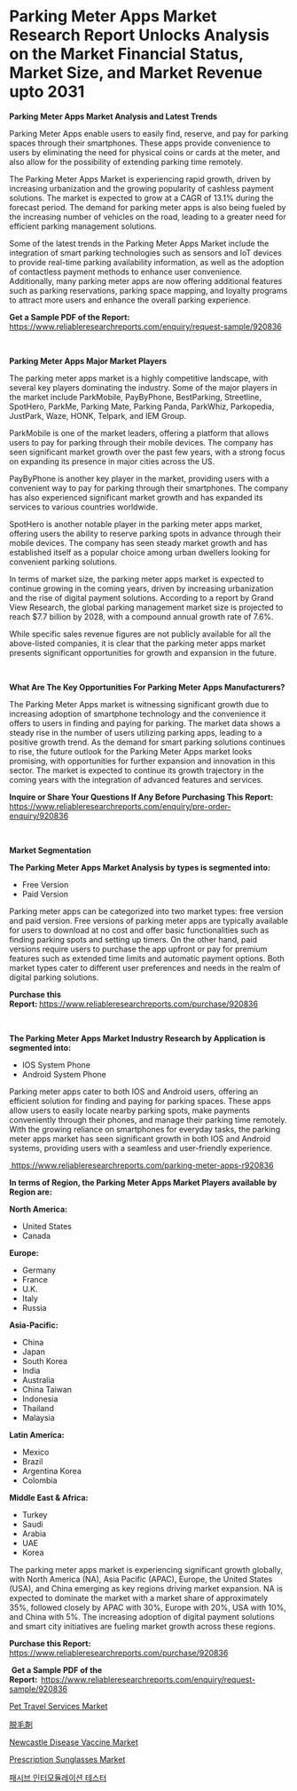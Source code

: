<p><h1>Parking Meter Apps Market Research Report Unlocks Analysis on the Market Financial Status, Market Size, and Market Revenue upto 2031</h1></p><p><strong>Parking Meter Apps Market Analysis and Latest Trends</strong></p>
<p><p>Parking Meter Apps enable users to easily find, reserve, and pay for parking spaces through their smartphones. These apps provide convenience to users by eliminating the need for physical coins or cards at the meter, and also allow for the possibility of extending parking time remotely.</p><p>The Parking Meter Apps Market is experiencing rapid growth, driven by increasing urbanization and the growing popularity of cashless payment solutions. The market is expected to grow at a CAGR of 13.1% during the forecast period. The demand for parking meter apps is also being fueled by the increasing number of vehicles on the road, leading to a greater need for efficient parking management solutions.</p><p>Some of the latest trends in the Parking Meter Apps Market include the integration of smart parking technologies such as sensors and IoT devices to provide real-time parking availability information, as well as the adoption of contactless payment methods to enhance user convenience. Additionally, many parking meter apps are now offering additional features such as parking reservations, parking space mapping, and loyalty programs to attract more users and enhance the overall parking experience.</p></p>
<p><strong>Get a Sample PDF of the Report:&nbsp;</strong> <a href="https://www.reliableresearchreports.com/enquiry/request-sample/920836">https://www.reliableresearchreports.com/enquiry/request-sample/920836</a></p>
<p>&nbsp;</p>
<p><strong>Parking Meter Apps Major Market Players</strong></p>
<p><p>The parking meter apps market is a highly competitive landscape, with several key players dominating the industry. Some of the major players in the market include ParkMobile, PayByPhone, BestParking, Streetline, SpotHero, ParkMe, Parking Mate, Parking Panda, ParkWhiz, Parkopedia, JustPark, Waze, HONK, Telpark, and IEM Group. </p><p>ParkMobile is one of the market leaders, offering a platform that allows users to pay for parking through their mobile devices. The company has seen significant market growth over the past few years, with a strong focus on expanding its presence in major cities across the US. </p><p>PayByPhone is another key player in the market, providing users with a convenient way to pay for parking through their smartphones. The company has also experienced significant market growth and has expanded its services to various countries worldwide.</p><p>SpotHero is another notable player in the parking meter apps market, offering users the ability to reserve parking spots in advance through their mobile devices. The company has seen steady market growth and has established itself as a popular choice among urban dwellers looking for convenient parking solutions.</p><p>In terms of market size, the parking meter apps market is expected to continue growing in the coming years, driven by increasing urbanization and the rise of digital payment solutions. According to a report by Grand View Research, the global parking management market size is projected to reach $7.7 billion by 2028, with a compound annual growth rate of 7.6%.</p><p>While specific sales revenue figures are not publicly available for all the above-listed companies, it is clear that the parking meter apps market presents significant opportunities for growth and expansion in the future.</p></p>
<p>&nbsp;</p>
<p><strong>What Are The Key Opportunities For Parking Meter Apps Manufacturers?</strong></p>
<p><p>The Parking Meter Apps market is witnessing significant growth due to increasing adoption of smartphone technology and the convenience it offers to users in finding and paying for parking. The market data shows a steady rise in the number of users utilizing parking apps, leading to a positive growth trend. As the demand for smart parking solutions continues to rise, the future outlook for the Parking Meter Apps market looks promising, with opportunities for further expansion and innovation in this sector. The market is expected to continue its growth trajectory in the coming years with the integration of advanced features and services.</p></p>
<p><strong>Inquire or Share Your Questions If Any Before Purchasing This Report:</strong> <a href="https://www.reliableresearchreports.com/enquiry/pre-order-enquiry/920836">https://www.reliableresearchreports.com/enquiry/pre-order-enquiry/920836</a></p>
<p>&nbsp;</p>
<p><strong>Market Segmentation</strong></p>
<p><strong>The Parking Meter Apps Market Analysis by types is segmented into:</strong></p>
<p><ul><li>Free Version</li><li>Paid Version</li></ul></p>
<p><p>Parking meter apps can be categorized into two market types: free version and paid version. Free versions of parking meter apps are typically available for users to download at no cost and offer basic functionalities such as finding parking spots and setting up timers. On the other hand, paid versions require users to purchase the app upfront or pay for premium features such as extended time limits and automatic payment options. Both market types cater to different user preferences and needs in the realm of digital parking solutions.</p></p>
<p><strong>Purchase this Report:&nbsp;</strong><a href="https://www.reliableresearchreports.com/purchase/920836">https://www.reliableresearchreports.com/purchase/920836</a></p>
<p>&nbsp;</p>
<p><strong>The Parking Meter Apps Market Industry Research by Application is segmented into:</strong></p>
<p><ul><li>IOS System Phone</li><li>Android System Phone</li></ul></p>
<p><p>Parking meter apps cater to both IOS and Android users, offering an efficient solution for finding and paying for parking spaces. These apps allow users to easily locate nearby parking spots, make payments conveniently through their phones, and manage their parking time remotely. With the growing reliance on smartphones for everyday tasks, the parking meter apps market has seen significant growth in both IOS and Android systems, providing users with a seamless and user-friendly experience.</p></p>
<p><a href="https://www.reliableresearchreports.com/parking-meter-apps-r920836">&nbsp;https://www.reliableresearchreports.com/parking-meter-apps-r920836</a></p>
<p><strong>In terms of Region, the Parking Meter Apps Market Players available by Region are:</strong></p>
<p>
    <p> <strong> North America: </strong>
        <ul>
            <li>United States</li>
            <li>Canada</li>
        </ul>
        </p> 
    <p> <strong> Europe: </strong>
        <ul>
            <li>Germany</li>
            <li>France</li>
            <li>U.K.</li>
            <li>Italy</li>
            <li>Russia</li>
        </ul>
        </p> 
    <p> <strong> Asia-Pacific: </strong>
        <ul>
            <li>China</li>
            <li>Japan</li>
            <li>South Korea</li>
            <li>India</li>
            <li>Australia</li>
            <li>China Taiwan</li>
            <li>Indonesia</li>
            <li>Thailand</li>
            <li>Malaysia</li>
        </ul>
        </p> 
    <p> <strong> Latin America: </strong>
        <ul>
            <li>Mexico</li>
            <li>Brazil</li>
            <li>Argentina Korea</li>
            <li>Colombia</li>
        </ul>
        </p> 
    <p> <strong> Middle East & Africa: </strong>
        <ul>
            <li>Turkey</li>
            <li>Saudi</li>
            <li>Arabia</li>
            <li>UAE</li>
            <li>Korea</li>
        </ul>
    </p>
    </p>
<p><p>The parking meter apps market is experiencing significant growth globally, with North America (NA), Asia Pacific (APAC), Europe, the United States (USA), and China emerging as key regions driving market expansion. NA is expected to dominate the market with a market share of approximately 35%, followed closely by APAC with 30%, Europe with 20%, USA with 10%, and China with 5%. The increasing adoption of digital payment solutions and smart city initiatives are fueling market growth across these regions.</p></p>
<p><strong>Purchase this Report: </strong><a href="https://www.reliableresearchreports.com/purchase/920836">https://www.reliableresearchreports.com/purchase/920836</a></p>
<p>&nbsp;<strong>Get a Sample PDF of the Report:&nbsp;&nbsp;</strong><a href="https://www.reliableresearchreports.com/enquiry/request-sample/920836">https://www.reliableresearchreports.com/enquiry/request-sample/920836</a></p>
<p><strong></strong></p>
<p><p><a href="https://github.com/HarmonyBogan1944/Market-Research-Report-List-1/blob/main/pet-travel-services-market.md">Pet Travel Services Market</a></p><p><a href="https://medium.com/@lorrainethompson10/%E8%84%B1%E6%AF%9B%E5%89%A4%E5%B8%82%E5%A0%B4%E5%88%86%E6%9E%90-%E3%81%9D%E3%81%AEcagr-%E5%B8%82%E5%A0%B4%E3%82%BB%E3%82%B0%E3%83%A1%E3%83%B3%E3%83%86%E3%83%BC%E3%82%B7%E3%83%A7%E3%83%B3-%E3%81%8A%E3%82%88%E3%81%B3%E3%82%B0%E3%83%AD%E3%83%BC%E3%83%90%E3%83%AB%E7%94%A3%E6%A5%AD%E6%A6%82%E8%A6%81-2f0145775525">脱毛剤</a></p><p><a href="https://www.linkedin.com/pulse/newcastle-disease-vaccine-market-competitive-analysis-trends-opc5e">Newcastle Disease Vaccine Market</a></p><p><a href="https://www.linkedin.com/pulse/prescription-sunglasses-market-report-reveals-latest-trends-mjc3e">Prescription Sunglasses Market</a></p><p><a href="https://medium.com/@alanperkins1921/%ED%8C%A8%EC%8B%9C%EB%B8%8C-%EC%9D%B8%ED%84%B0%EB%AA%A8%EB%93%88%EB%A0%88%EC%9D%B4%EC%85%98-%ED%85%8C%EC%8A%A4%ED%84%B0-%EC%8B%9C%EC%9E%A5-%EB%A9%94%ED%8A%B8%EB%A6%AD%EC%8A%A4%EC%9D%98-%ED%95%B4%EB%8F%85-%EC%8B%9C%EC%9E%A5-%EC%A0%90%EC%9C%A0%EC%9C%A8-%ED%8A%B8%EB%A0%8C%EB%93%9C-%EB%B0%8F-%EC%84%B1%EC%9E%A5-%ED%8C%A8%ED%84%B4-4d56bb0f2c68">패시브 인터모듈레이션 테스터</a></p></p>